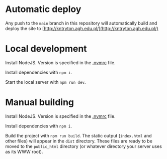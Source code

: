 # Automatic deploy

Any push to the `main` branch in this repository will automatically build and deploy the site to [http://kntryton.agh.edu.pl/](http://kntryton.agh.edu.pl/)

# Local development

Install NodeJS. Version is specified in the [.nvmrc](.nvmrc) file.

Install dependencies with `npm i`.

Start the local server with `npm run dev`.

# Manual building

Install NodeJS. Version is specified in the [.nvmrc](.nvmrc) file.

Install dependencies with `npm i`.

Build the project with `npm run build`. The static output (`index.html` and other files) will appear in the `dist` directory. These files are ready to be moved to the `public_html` directory (or whatever directory your server uses as its WWW root).
